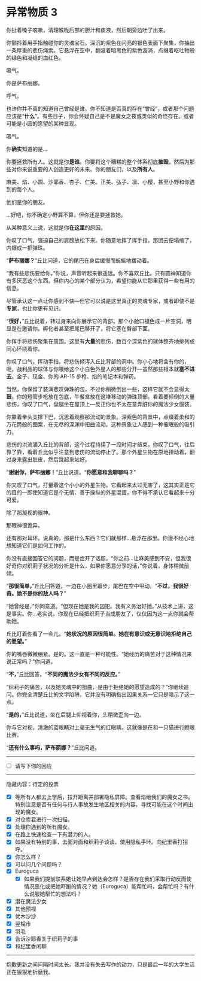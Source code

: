 # 异常物质 3

你扯着嗓子咳嗽，清理喉咙后部的胆汁和痰液，然后朝旁边吐了出来。

你颤抖着用手指触碰你的灵魂宝石。深沉的紫色在闪亮的银色表面下聚集，你抽出一条厚重的悲伤绳索。它悬浮在空中，翻滚着暗黑色的紫色漩涡，点缀着呕吐物般的绿色和凝结的血红色。

吸气。

你是萨布丽娜。

呼气。

也许你并不真的知道自己曾经是谁。你不知道是否真的存在“曾经”，或者那个问题应该是“**什么**”。有些日子，你会怀疑自己是不是魔女之夜或类似的奇怪存在。或者可能是小圆的愿望的某种显现。

吸气。

你**确实**知道的是...

你要拯救所有人。这就是你**是谁**。你要将这个糟糕的整个体系彻底**摧毁**，然后为那些对你来说重要的人创造更好的未来。你的朋友们，以及**所有人**。

麻美、焰、小圆、沙耶香、杏子、仁美。正美、弘子、凛、小樱，甚至小野和你遇到的每个人。

他们是你的朋友。

...好吧，你不确定小野算不算，但你还是要拯救她。

从某种意义上说，这就是你**在这里**的原因。

你叹了口气，强迫自己的肩膀放松下来。你随意地挥了挥手指，那团云便塌缩了，内爆成一把弹珠。

“**萨布丽娜？**”丘比问道，它的尾巴在身后缓慢而蜿蜒地摆动着。

“我有些悲伤要给你，”你说，声音听起来很遥远。你不喜欢丘比。只有圆神知道你有多厌恶这个东西。但你内心的某个部分认为，希望你能从它那里获得一些有用的信息。

尽管承认这一点让你感到不快—但它可以说是这里真正的灵魂专家，或者即使不是**专家**，也比你更有见识。

“**很好，**”丘比说着，转过身来向你展示它的背部。那个小舱口褪色成一片空洞，明显是在邀请你。孵化者甚至把尾巴移开了，将它塞在臀部下面。

你挥手将悲伤聚集在周围。这里有**大量**的悲伤，数百个深紫色的球体整齐地排列成同心环绕着你。

你叹了口气，挥动手指，将悲伤倾泻入丘比背部的洞中。你小心地将含有你的，呃，战利品的球体与你喂给这个小白色外星人的那些分开—虽然那些根本就**塞不进去**。金子、现金、你的 AR-15 步枪、焰的笔记本和弹药。

当然，你保留了装满悲叹弹珠的包，不过你稍微倒出一些，这样它就不会显得太**鼓**。你的短管步枪放在包底，午餐盒放在这堆移动的弹珠顶部。看着要倾倒的大量悲伤，你叹了口气，盘腿坐在屋顶上—反正你也不太在意弄脏你的魔法少女服装。

你靠着拳头支撑下巴，沉思着观察那流动的景象。深紫色的背景中，点缀着柔和的万花筒般的图案，在无尽的深渊中扭曲流动。这种景象让人感到一种催眠般的吸引力。

悲伤的洪流涌入丘比的背部，这个过程持续了一段时间才结束。你叹了口气，往后靠了靠，看着丘比似乎注意到悲伤的流动停止了。那个外星生物在原地扭动着，翻过身来露出肚皮，然后跳起来站好。

“**谢谢你，萨布丽娜！**”丘比说道。“**你愿意和我聊聊吗？**”

你又叹了口气，打量着这个小小的外星生物。它看起来太过无害了，这其实正是它的目的—即使知道它是个无情、善于操纵的外星混蛋，你不得不承认它看起来十分可爱。

除了那凝视的眼神。

那眼神很诡异。

还有那对耳环。说真的，那是什么东西？它们就那样...悬浮在那里。你漫不经心地想知道它们是如何工作的。

你没有直接回答它的问题，而是岔开了话题。“你之前...让麻美感到不安，但我很好奇你对织莉子状况的分析是什么，如果你愿意分享的话，”你说着，身体稍微前倾。

“**那很简单，**”丘比回答道，一边在小圈里踱步，尾巴在空中甩动。“**不过，我很好奇。她不是你的敌人吗？**”

“她曾经是，”你同意道。“但现在她是我的囚犯。我有义务治好她。”从技术上讲，这是事实。你...老实说，你现在已经把织莉子当成朋友了，仅仅因为这一点你就会帮助她。

丘比盯着你看了一会儿。“**她状况的原因很简单。她在有意识或无意识地拒绝自己的愿望。**”

你的嘴唇微微绷紧。是的。这一直是一种可能性。“她经历的痛苦对于这种情况来说正常吗？”你问道。

“**不，**”丘比回答。“**不同的魔法少女有不同的反应。**”

“织莉子的痛苦，以及她灵魂中的扭曲，是由于拒绝她的愿望造成的？”你继续追问。你完全清楚丘比的文字陷阱。它并没有明确指出因果关系—它只是暗示了这一点。

“**是的，**”丘比说道，坐在后腿上仰视着你，头稍微歪向一边。

你与它对视，清澈的蓝眼睛对上毫无生气的红眼睛。这就像是在和一只猫进行瞪眼比赛。

“**还有什么事吗，萨布丽娜？**”丘比问道。

---

- [ ] 请写下你的回应

---

隐藏内容：待定的投票

- [x] 等所有人都去上学后，拉开距离并部署隐私屏障。查看焰给我们的魔女之书。特别注意是否有任何与行人事故发生地区相关的内容。寻找可能在这个时间出现的魔女。
- [x] 对仓库君进行一次扫描。
- [x] 处理你遇到的所有魔女。
- [x] 在路上快速检查一下有潜力的人。
- [x] 如果没有特别的事，去面对面和织莉子谈谈。使用隐私手环。向纪里香打招呼。
- [x] 你怎么样？
- [x] 可以问几个问题吗？
- [x] Euroguca
  - [x] 如果我们提前联系她让她早点到达会怎样？是否存在我们采取行动反而使情况恶化或把她吓跑的情况？她（Euroguca）能帮忙吗，会帮忙吗？有什么说服她帮忙的想法吗？
- [x] 潜在魔法少女
- [x] 其他预视
- [x] 优木沙沙
- [x] 翌桧市
- [x] 羽毛
- [x] 告诉沙耶香关于织莉子的事
- [x] 和纪里香闲聊

---

抱歉更新之间间隔时间太长。我并没有失去写作的动力，只是最后一年的大学生活正在狠狠地折磨我。
